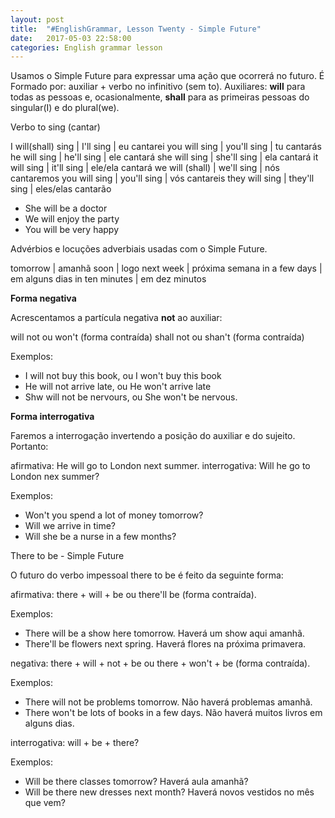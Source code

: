 ```yaml
---
layout: post
title:  "#EnglishGrammar, Lesson Twenty - Simple Future"
date:   2017-05-03 22:58:00
categories: English grammar lesson
---
```


Usamos o Simple Future para expressar uma ação que ocorrerá no futuro. É Formado por: auxiliar + verbo no infinitivo (sem to).
Auxiliares: **will** para todas as pessoas e, ocasionalmente, **shall** para as primeiras pessoas do singular(I) e do plural(we). 


Verbo to sing (cantar)


I will(shall) sing | I'll sing | eu cantarei
you will sing | you'll sing | tu cantarás
he will sing | he'll sing | ele cantará
she will sing | she'll sing | ela cantará
it will sing  | it'll sing | ele/ela cantará
we will (shall) | we'll sing | nós cantaremos
you will sing | you'll sing | vós cantareis
they will sing | they'll sing | eles/elas cantarão


 - She will be a doctor
 - We will enjoy the party
 - You will be very happy

Advérbios e locuções adverbiais usadas com o Simple Future.

tomorrow | amanhã
soon | logo
next week | próxima semana
in a few days | em alguns dias
in ten minutes | em dez minutos


**Forma negativa**

Acrescentamos a partícula negativa **not** ao auxiliar:

will not ou won't (forma contraída)
shall not ou shan't (forma contraída)

Exemplos:

- I will not buy this book, ou I won't buy this book
- He will not arrive late, ou He won't arrive late
- Shw will not be nervours, ou She won't be nervous.

**Forma interrogativa**

Faremos a interrogação invertendo a posição do auxiliar e do sujeito. Portanto:

afirmativa: He will go to London next summer.
interrogativa: Will he go to London nex summer?

Exemplos:

 - Won't you spend a lot of money tomorrow?
 - Will we arrive in time?
 - Will she be a nurse in a few months?


There to be - Simple Future

O futuro do verbo impessoal there to be é feito da seguinte forma:

afirmativa: there + will + be ou there'll be (forma contraída).

Exemplos:

 - There will be a show here tomorrow. Haverá um show aqui amanhã.
 - There'll be flowers next spring. Haverá flores na próxima primavera.

negativa: there + will + not + be ou there + won't + be (forma contraída).

Exemplos:

 - There will not be problems tomorrow. Não haverá problemas amanhã.
 - There won't be lots of books in a few days. Não haverá muitos livros em alguns dias.

interrogativa: will + be + there?

Exemplos: 
 
 - Will be there classes tomorrow? Haverá aula amanhã?
 - Will be there new dresses next month? Haverá novos vestidos no mês que vem?